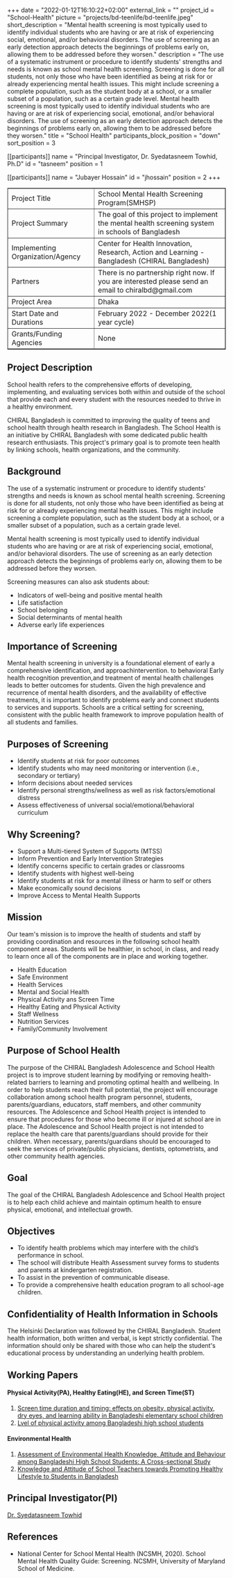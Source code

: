 +++
date = "2022-01-12T16:10:22+02:00"
external_link = ""
project_id = "School-Health"
picture = "projects/bd-teenlife/bd-teenlife.jpeg"
short_description = "Mental health screening is most typically used to identify individual students who are having or are at risk of experiencing social, emotional, and/or behavioral disorders. The use of screening as an early detection approach detects the beginnings of problems early on, allowing them to be addressed before they worsen."
description = "The use of a systematic instrument or procedure to identify students' strengths and needs is known as school mental health screening. Screening is done for all students, not only those who have been identified as being at risk for or already experiencing mental health issues. This might include screening a complete population, such as the student body at a school, or a smaller subset of a population, such as a certain grade level. Mental health screening is most typically used to identify individual students who are having or are at risk of experiencing social, emotional, and/or behavioral disorders. The use of screening as an early detection approach detects the beginnings of problems early on, allowing them to be addressed before they worsen."
title = "School Health"
participants_block_position = "down"
sort_position = 3

[[participants]]
  name = "Principal Investigator, Dr. Syedatasneem Towhid, Ph.D"
  id = "tasneem"
  position = 1

[[participants]]
  name = "Jubayer Hossain"
  id = "jhossain"
  position = 2
+++

<table border = "1">
        <tr>
           <td>Project Title</td>
           <td>School Mental Health Screening Program(SMHSP)
</td>
        </tr>
        <tr>
           <td>Project Summary</td>
           <td>The goal of this project to implement the mental health screening system in schools of Bangladesh
</td>
        </tr>
        <tr>
           <td>Implementing Organization/Agency</td>
           <td>Center for Health Innovation, Research, Action and Learning - Bangladesh (CHIRAL Bangladesh)</td>
        </tr>
         <tr>
           <td>Partners</td>
           <td>There is no partnership right now. If you are interested please send an email to chiralbd@gmail.com</td>
        </tr>
          <tr>
           <td>Project Area</td>
           <td>Dhaka</td>
        </tr>
        <tr>
           <td>Start Date and Durations</td>
           <td>February 2022 - December 2022(1 year cycle)</td>
        </tr>
         <tr>
           <td>Grants/Funding Agencies</td>
           <td>None</td>
        </tr>
 </table>

## Project Description
School health refers to the comprehensive efforts of developing, implementing, and evaluating services both within and outside of the school that provide each and every student with the resources needed to thrive in a healthy environment.

CHIRAL Bangladesh is committed to improving the quality of teens and school health through health research in Bangladesh. The School Health is an initiative by CHIRAL Bangladesh with some dedicated public health research enthusiasts. This project's primary goal is to promote teen health by linking schools, health organizations, and the community.

## Background
The use of a systematic instrument or procedure to identify students' strengths and needs is known as school mental health screening. Screening is done for all students, not only those who have been identified as being at risk for or already experiencing mental health issues. This might include screening a complete population, such as the student body at a school, or a smaller subset of a population, such as a certain grade level.

Mental health screening is most typically used to identify individual students who are having or are at risk of experiencing social, emotional, and/or behavioral disorders. The use of screening as an early detection approach detects the beginnings of problems early on, allowing them to be addressed before they worsen.

Screening measures can also ask students about:
- Indicators of well-being and positive mental health
- Life satisfaction
- School belonging
- Social determinants of mental health
- Adverse early life experiences

## Importance of Screening
Mental health screening in university is a foundational element
of early a comprehensive identification, and approachintervention. to behavioral Early health recognition prevention,and treatment of mental health challenges leads to better outcomes for students. Given the high prevalence and recurrence of mental health disorders, and the availability of effective treatments, it is important to identify problems early and connect students to services and supports. Schools are a critical setting for screening, consistent with the public health framework to improve population health of all students and families.

## Purposes of Screening
-  Identify students at risk for poor outcomes
-  Identify students who may need monitoring or intervention (i.e., secondary or tertiary)
- Inform decisions about needed services
- Identify personal strengths/wellness as well as risk factors/emotional distress
-  Assess effectiveness of universal social/emotional/behavioral curriculum

## Why Screening?
- Support a Multi-tiered System of Supports (MTSS)
- Inform Prevention and Early Intervention Strategies
- Identify concerns specific to certain grades or classrooms
- Identify students with highest well-being
- Identify students at risk for a mental illness or harm to self or others
- Make economically sound decisions
- Improve Access to Mental Health Supports

## Mission
Our team's mission is to improve the health of students and staff by providing coordination and resources in the following school health component areas. Students will be healthier, in school, in class, and ready to learn once all of the components are in place and working together.
- Health Education
- Safe Environment
- Health Services
- Mental and Social Health
- Physical Activity ans Screen Time
- Healthy Eating and Physical Activity
- Staff Wellness
- Nutrition Services
- Family/Community Involvement

## Purpose of School Health
The purpose of the CHIRAL Bangladesh Adolescence and School Health project is to improve student learning by modifying or removing health-related barriers to learning and promoting optimal health and wellbeing. In order to help students reach their full potential, the project will encourage collaboration among school health program personnel, students, parents/guardians, educators, staff members, and other community resources. The Adolescence and School Health project is intended to ensure that procedures for those who become ill or injured at school are in place. The Adolescence and School Health project is not intended to replace the health care that parents/guardians should provide for their children. When necessary, parents/guardians should be encouraged to seek the services of private/public physicians, dentists, optometrists, and other community health agencies.

## Goal
The goal of the CHIRAL Bangladesh Adolescence and School Health project is to help each child achieve and maintain optimum health to ensure physical, emotional, and intellectual growth.

## Objectives
- To identify health problems which may interfere with the child’s performance in school.
- The school will distribute Health Assessment survey forms to students and parents at kindergarten registration.
- To assist in the prevention of communicable disease.
- To provide a comprehensive health education program to all school-age children.


## Confidentiality of Health Information in Schools
The Helsinki Declaration was followed by the CHIRAL Bangladesh. Student health information, both written and verbal, is kept strictly confidential. The information should only be shared with those who can help the student's educational process by understanding an underlying health problem.



## Working Papers
#### Physical Activity(PA), Healthy Eating(HE), and Screen Time(ST)
1. [Screen time duration and timing: effects on obesity, physical activity, dry eyes, and learning ability in Bangladeshi elementary school children](#)
2. [Lvel of physical activity among Bangladeshi high school students](#)

#### Environmental Health
1. [Assessment of Environmental Health Knowledge, Attitude and Behaviour among Bangladeshi High School Students: A Cross-sectional Study](#)
2. [Knowledge and Attitude of School Teachers towards Promoting Healthy Lifestyle to Students in Bangladesh](#)

## Principal Investigator(PI)
[Dr. Syedatasneem Towhid](https://chiralbd.netlify.app/member/syedatasneem_towhid/)

## References 
- National Center for School Mental Health (NCSMH, 2020). School Mental Health Quality Guide:
Screening. NCSMH, University of Maryland School of Medicine.




